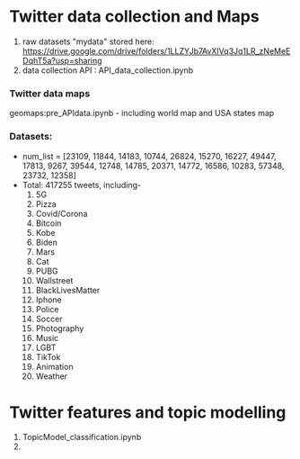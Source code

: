 # Twitter data collection and Maps
1. raw datasets "mydata" stored here: https://drive.google.com/drive/folders/1LLZYJb7AvXIVq3Jq1LR_zNeMeEDqhT5a?usp=sharing
2. data collection API : API_data_collection.ipynb
### Twitter data maps
geomaps:pre_APIdata.ipynb - including world map and USA states map
### Datasets: 
  * num_list = [23109, 11844, 14183, 10744, 26824, 15270, 16227, 49447, 17813, 9267,
            39544, 12748, 14785, 20371, 14772, 16586, 10283, 57348, 23732, 12358]          
  * Total: 417255 tweets, including-
    1. 5G 
    2. Pizza 
    3. Covid/Corona
    4. Bitcoin
    5. Kobe
    6. Biden
    7. Mars
    8. Cat
    9. PUBG
    10. Wallstreet
    11. BlackLivesMatter
    12. Iphone
    13. Police
    14. Soccer
    15. Photography
    16. Music
    17. LGBT
    18. TikTok
    19. Animation
    20. Weather
# Twitter features and topic modelling
1. TopicModel_classification.ipynb
2. 

